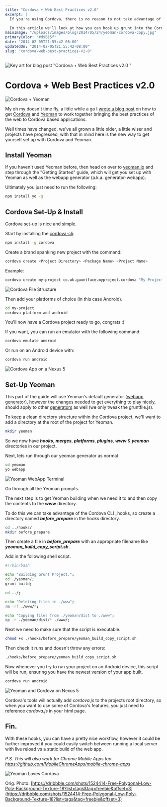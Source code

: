```yaml
---
title: "Cordova + Web Best Practices v2.0"
excerpt: |
  If you're using Cordova, there is no reason to not take advantage of build tools like grunt and fewer bytes to load will still cut down load times inside your apps.

  In this article we'll look at how you can hook up grunt into the Cordova build process, meaning you have one command to build your web project, copy that over into Cordova and build the project onto your device.
mainImage: "/uploads/images/blog/2014/05/24/yeoman-cordova-copy.jpg"
primaryColor: "#d9615f"
date: "2014-02-05T21:55:42-08:00"
updatedOn: "2014-02-05T21:55:42-08:00"
slug: "cordova-web-best-practices-v2-0"
---
```

![Key art for blog post "Cordova + Web Best Practices v2.0 "](/uploads/images/blog/2014/05/24/yeoman-cordova-copy.jpg)

# Cordova + Web Best Practices v2.0

![Cordova + Yeoman](/uploads/images/blog/2013/07/Cordova-and-Yeoman.png)

My oh my doesn't time fly, a little while a go I [wrote a blog post](http://blog.gauntface.co.uk/2013/07/18/cordova-web-best-practices/) on how to get [Cordova](http://cordova.apache.org/) and [Yeoman](http://yeoman.io/) to work together bringing the best practices of the web to Cordova based applications.

Well times have changed, we've all grown a little older, a little wiser and projects have progressed, with that in mind here is the new way to get yourself set up with Cordova and Yeoman.

## Install Yeoman

If you haven't used Yeoman before, then head on over to [yeoman.io](http://yeoman.io/) and step through the "Getting Started" guide, which will get you set up with Yeoman as well as the webapp generator (a.k.a. generator-webapp).

Ultimately you just need to run the following:

```bash
npm install yo -g
```

## Cordova Set-Up & Install

Cordova set-up is nice and simple.

Start by installing the [cordova-cli](https://github.com/apache/cordova-cli):

```bash
npm install -g cordova
```

Create a brand spanking new project with the command:

```bash
cordova create <Project Directory> <Package Name> <Project Name>
```

Example:

```bash
cordova create my-project co.uk.gauntface.myproject.cordova "My Project"
```

![Cordova File Structure](/uploads/images/blog/2014/02/cordova-file-structure.png)

Then add your platforms of choice (in this case Android).

```bash
cd my-project
cordova platform add android
```

You'll now have a Cordova project ready to go, congrats :)

If you want, you can run an emulator with the following command:

```bash
cordova emulate android
```

Or run on an Android device with:

```bash
cordova run android
```

![Cordova App on a Nexus 5](/uploads/images/blog/2014/02/Cordova-App-Launch1.png "600")

## Set-Up Yeoman

This part of the guide will use Yeoman's default generator ([webapp generator](https://github.com/yeoman/generator-webapp)), however the changes needed to get everything to play nicely, should apply to other [generators](http://yeoman.io/generators.html) as well (we only tweak the gruntfile.js).

To keep a clean directory structure within the Cordova project, we'll want to add a directory at the root of the project for Yeoman.

```bash
mkdir yeoman
```

So we now have _**hooks**_, _**merges**_, _**platforms**_, _**plugins**_, _**www**_ & _**yeoman**_ directories in our project.

Next, lets run through our yeoman generator as normal

```bash
cd yeoman
yo webapp
```

![Yeoman WebApp Terminal](/uploads/images/blog/2014/02/Yeoman-Terminal-Crop.png)

Go through all the Yeoman prompts.

The next step is to get Yeoman building when we need it to and then copy the contents to the _**www**_ directory.

To do this we can take advantage of the Cordova CLI _hooks, so create a directory named _**before_prepare**_ in the hooks directory.

```bash
cd ../hooks/
mkdir before_prepare
```

Then create a file in _**before_prepare**_ with an appropriate filename like _**yeoman_build_copy_script.sh**_.

Add in the following shell script.

```bash
#!/bin/bash

echo "Building Grunt Project.";
cd ./yeoman/;
grunt build;

cd ../;

echo "Deleting files in ./www";
rm -rf ./www/*;

echo "Copying files from ./yeoman/dist to ./www";
cp -r ./yeoman/dist/* ./www/;
```

Next we need to make sure that the script is executable.

```bash
chmod +x ./hooks/before_prepare/yeoman_build_copy_script.sh
```

Then check it runs and doesn't throw any errors:

```bash
./hooks/before_prepare/yeoman_build_copy_script.sh
```

Now whenever you try to run your project on an Android device, this script will be run, ensuring you have the newest version of your app built.

```bash
cordova run android
```

![Yeoman and Cordova on Nexus 5](/uploads/images/blog/2014/02/Yeoman-and-Cordova.png "600")

Cordova's tools will actually add _cordova.js_ to the projects root directory, so when you want to use some of Cordova's features, you just need to reference _cordova.js_ in your html page.

## Fin.

With these hooks, you can have a pretty nice workflow, however it could be further improved if you could easily switch between running a local server with live reload vs a static build of the web app.

_P.S. This will also work for Chrome Mobile Apps too <https://github.com/MobileChromeApps/mobile-chrome-apps>_

![Yeoman Loves Cordova](/uploads/images/blog/2013/07/Yeoman-Heart-Cordova.png)

Orig. Photo: [https://dribbble.com/shots/1524414-Free-Polygonal-Low-Poly-Background-Texture-18?list=tags&tag=freebie&offset=3](https://dribbble.com/shots/1524414-Free-Polygonal-Low-Poly-Background-Texture-18?list=tags&tag=freebie&offset=3)